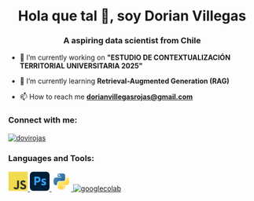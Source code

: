 <h1 align="center">Hola que tal 👋, soy Dorian Villegas</h1>
<h3 align="center">A aspiring data scientist from Chile</h3>

- 🔭 I’m currently working on **"ESTUDIO DE CONTEXTUALIZACIÓN TERRITORIAL UNIVERSITARIA 2025"**

- 🌱 I’m currently learning **Retrieval-Augmented Generation (RAG)**

- 📫 How to reach me **dorianvillegasrojas@gmail.com**

<h3 align="left">Connect with me:</h3>
<p align="left">
<a href="https://linkedin.com/in/dovirojas" target="blank"><img align="center" src="https://raw.githubusercontent.com/rahuldkjain/github-profile-readme-generator/master/src/images/icons/Social/linked-in-alt.svg" alt="dovirojas" height="30" width="40" /></a>
</p>

<h3 align="left">Languages and Tools:</h3>
<p align="left"> 
  <a href="https://developer.mozilla.org/en-US/docs/Web/JavaScript" target="_blank" rel="noreferrer"> 
    <img src="https://raw.githubusercontent.com/devicons/devicon/master/icons/javascript/javascript-original.svg" alt="javascript" width="40" height="40"/> 
  </a> 
  <a href="https://www.photoshop.com/en" target="_blank" rel="noreferrer"> 
    <img src="https://raw.githubusercontent.com/devicons/devicon/master/icons/photoshop/photoshop-original.svg" alt="photoshop" width="40" height="40"/> 
  </a> 
  <a href="https://www.python.org" target="_blank" rel="noreferrer"> 
    <img src="https://raw.githubusercontent.com/devicons/devicon/master/icons/python/python-original.svg" alt="python" width="40" height="40"/> 
  </a> 
  <a href="https://colab.research.google.com" target="_blank" rel="noreferrer"> 
    <img src="https://upload.wikimedia.org/wikipedia/commons/thumb/0/0d/Google_Colab_logo_2021.svg/1200px-Google_Colab_logo_2021.svg.png" alt="googlecolab" width="40" height="40"/> 
  </a> 
</p>
